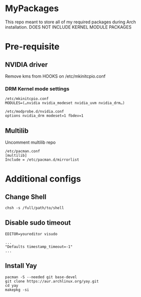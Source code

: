 # MyPackages
This repo meant to store all of my required packages during Arch installation. DOES NOT INCLUDE KERNEL MODULE PACKAGES
# Pre-requisite
## NVIDIA driver
Remove kms from HOOKS on /etc/mkinitcpio.conf
### DRM Kernel mode settings
```
/etc/mkinitcpio.conf
MODULES=(…nvidia nvidia_modeset nvidia_uvm nvidia_drm…)
```
```
/etc/modprobe.d/nvidia.conf
options nvidia_drm modeset=1 fbdev=1
```
## Multilib
Uncomment multilib repo
```
/etc/pacman.conf
[multilib]
Include = /etc/pacman.d/mirrorlist
```
# Additional configs
## Change Shell
```
chsh -s /full/path/to/shell
```
## Disable sudo timeout
``EDITOR=youreditor visudo``
```
...
"Defaults timestamp_timeout=-1"
...
```

## Install Yay
```
pacman -S --needed git base-devel
git clone https://aur.archlinux.org/yay.git
cd yay
makepkg -si
```
